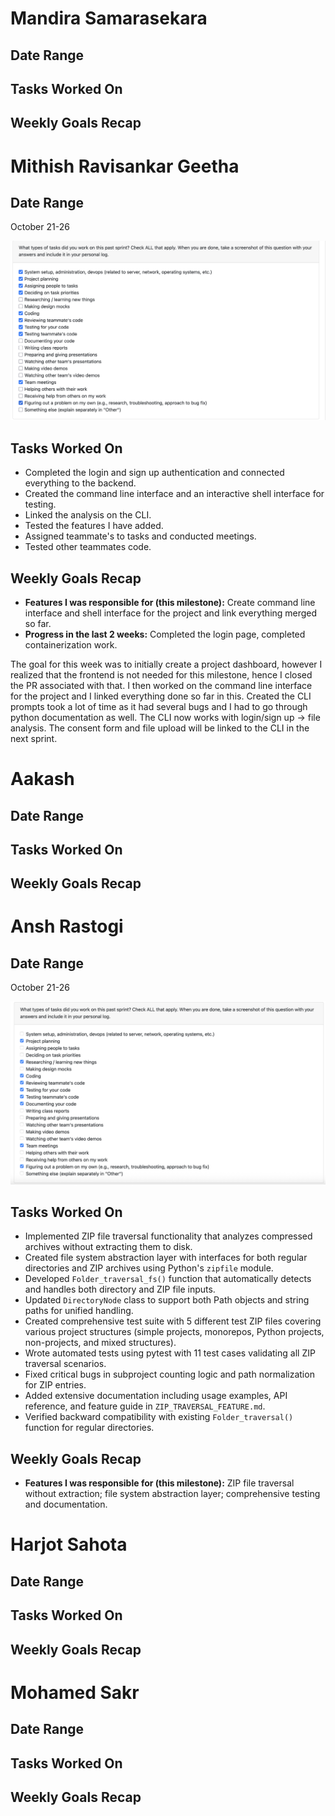 # Mandira Samarasekara

## Date Range

## Tasks Worked On

## Weekly Goals Recap

# Mithish Ravisankar Geetha

## Date Range

October 21-26

![Mithish Peer Eval SS](images/MithishWeek8.jpg)

## Tasks Worked On

- Completed the login and sign up authentication and connected everything to the backend.
- Created the command line interface and an interactive shell interface for testing.
- Linked the analysis on the CLI.
- Tested the features I have added.
- Assigned teammate's to tasks and conducted meetings.
- Tested other teammates code.

## Weekly Goals Recap

- **Features I was responsible for (this milestone):** Create command line interface and shell interface for the project and link everything merged so far.
- **Progress in the last 2 weeks:** Completed the login page, completed containerization work.

The goal for this week was to initially create a project dashboard, however I realized that the frontend is not needed for this milestone, hence I closed the PR associated with that. I then worked on the command line interface for the project and I linked everything done so far in this. Created the CLI prompts took a lot of time as it had several bugs and I had to go through python documentation as well. The CLI now works with login/sign up -> file analysis. The consent form and file upload will be linked to the CLI in the next sprint.

# Aakash

## Date Range

## Tasks Worked On

## Weekly Goals Recap

# Ansh Rastogi

## Date Range

October 21-26

![Ansh Peer Eval SS](images/AnshRastogi_PeerEval_SS_W8.png)

## Tasks Worked On

- Implemented ZIP file traversal functionality that analyzes compressed archives without extracting them to disk.
- Created file system abstraction layer with interfaces for both regular directories and ZIP archives using Python's `zipfile` module.
- Developed `Folder_traversal_fs()` function that automatically detects and handles both directory and ZIP file inputs.
- Updated `DirectoryNode` class to support both Path objects and string paths for unified handling.
- Created comprehensive test suite with 5 different test ZIP files covering various project structures (simple projects, monorepos, Python projects, non-projects, and mixed structures).
- Wrote automated tests using pytest with 11 test cases validating all ZIP traversal scenarios.
- Fixed critical bugs in subproject counting logic and path normalization for ZIP entries.
- Added extensive documentation including usage examples, API reference, and feature guide in `ZIP_TRAVERSAL_FEATURE.md`.
- Verified backward compatibility with existing `Folder_traversal()` function for regular directories.

## Weekly Goals Recap

- **Features I was responsible for (this milestone):** ZIP file traversal without extraction; file system abstraction layer; comprehensive testing and documentation.

# Harjot Sahota

## Date Range

## Tasks Worked On

## Weekly Goals Recap

# Mohamed Sakr

## Date Range

## Tasks Worked On

## Weekly Goals Recap
